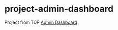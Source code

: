 # project-admin-dashboard
Project from TOP [Admin Dashboard](https://www.theodinproject.com/lessons/node-path-intermediate-html-and-css-admin-dashboard)